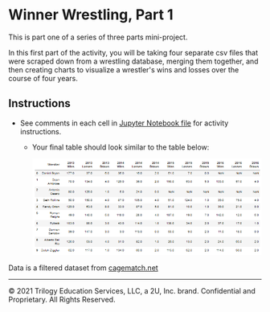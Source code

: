 # Winner Wrestling, Part 1

This is part one of a series of three parts mini-project.

In this first part of the activity, you will be taking four separate csv files that were scraped down from a wrestling database, merging them together, and then creating charts to visualize a wrestler's wins and losses over the course of four years.

## Instructions 

* See comments in each cell in [Jupyter Notebook file](Unsolved/winning_wrestlers.ipynb) for activity instructions.

    * Your final table should look similar to the table below:

        ![Merged Table](Images/08-WinnerWrestle1_Output.png)

Data is a filtered dataset from [cagematch.net](https://www.cagematch.net/?id=8&nr=1&page=17&year=2013&s=0)

- - -

© 2021 Trilogy Education Services, LLC, a 2U, Inc. brand. Confidential and Proprietary. All Rights Reserved.

